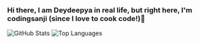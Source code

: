 <!DOCTYPE html>
<html lang="en">
<head>
<meta charset="UTF-8">
<meta name="viewport" content="width=device-width, initial-scale=1.0">
</head>
<body>
<h3>Hi there, I am Deydeepya in real life, but right here, I'm codingsanji (since I love to cook code!)👋</h3>
<div display: flex; flex-direction: row; justify-content: space-between;>
    <img max-width: 50%; height: 200px; src="https://github-readme-stats.vercel.app/api?username=codingsanji&show_icons=true&theme=radical" alt="GitHub Stats">
    <img max-width: 50%; height: 200px; src="https://github-readme-stats.vercel.app/api/top-langs/?username=codingsanji&layout=compact&langs_count=8" alt="Top Languages">
</div>
</body>
</html>
